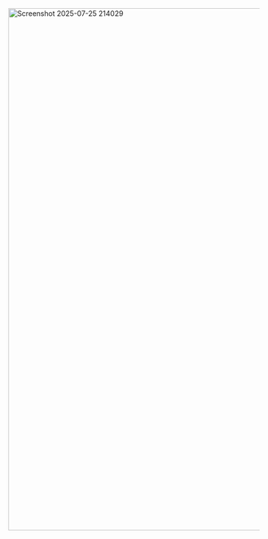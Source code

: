 
<img width="1780" height="1048" alt="Screenshot 2025-07-25 214029" src="https://github.com/user-attachments/assets/2e9c0152-1014-4ae3-8763-ea9439f61ace" />
